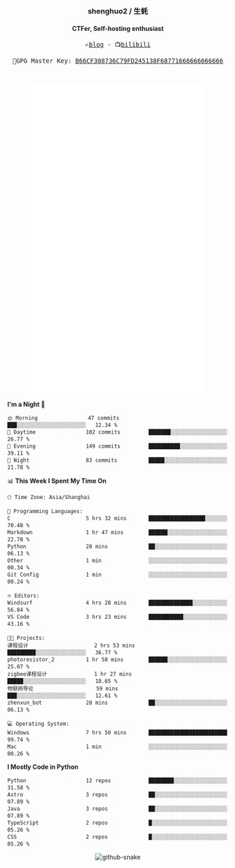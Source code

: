 <h3 align="center"> shenghuo2 / 生蚝 </h3>
<h4 align="center" >CTFer, Self-hosting enthusiast</h3>


<p align="center">
  <samp>
    ✍️<a href="https://blog.shenghuo2.top/">blog</a> -
    📺<a href="https://space.bilibili.com/85894935">bilibili</a>
  </samp>
</p>
<p align="center">
  <samp>
     🔐GPG Master Key: <a align="center" href="https://github.com/shenghuo2.gpg">B66CF308736C79FD245138F68771666666666666</a>
  </samp>
</p>
<br>
<p align="center">
  <a href="https://github.com/shenghuo2">
    <img width="400" align="top" src="https://github.com/shenghuo2/shenghuo2/blob/main/metrics.left.svg" />
  </a>
  <a href="https://github.com/shenghuo2">
    <img width="400" align="top" src="https://github.com/shenghuo2/shenghuo2/blob/main/metrics.right.svg" />
  </a>
</p>


<!--START_SECTION:waka-->
**I'm a Night 🦉** 

```text
🌞 Morning                47 commits          ███░░░░░░░░░░░░░░░░░░░░░░   12.34 % 
🌆 Daytime                102 commits         ███████░░░░░░░░░░░░░░░░░░   26.77 % 
🌃 Evening                149 commits         ██████████░░░░░░░░░░░░░░░   39.11 % 
🌙 Night                  83 commits          █████░░░░░░░░░░░░░░░░░░░░   21.78 % 
```


📊 **This Week I Spent My Time On** 

```text
🕑︎ Time Zone: Asia/Shanghai

💬 Programming Languages: 
C                        5 hrs 32 mins       ██████████████████░░░░░░░   70.48 % 
Markdown                 1 hr 47 mins        ██████░░░░░░░░░░░░░░░░░░░   22.78 % 
Python                   28 mins             ██░░░░░░░░░░░░░░░░░░░░░░░   06.13 % 
Other                    1 min               ░░░░░░░░░░░░░░░░░░░░░░░░░   00.34 % 
Git Config               1 min               ░░░░░░░░░░░░░░░░░░░░░░░░░   00.24 % 

🔥 Editors: 
Windsurf                 4 hrs 28 mins       ██████████████░░░░░░░░░░░   56.84 % 
VS Code                  3 hrs 23 mins       ███████████░░░░░░░░░░░░░░   43.16 % 

🐱‍💻 Projects: 
课程设计                     2 hrs 53 mins       █████████░░░░░░░░░░░░░░░░   36.77 % 
photoresistor_2          1 hr 58 mins        ██████░░░░░░░░░░░░░░░░░░░   25.07 % 
zigbee课程设计               1 hr 27 mins        █████░░░░░░░░░░░░░░░░░░░░   18.65 % 
物联网导论                    59 mins             ███░░░░░░░░░░░░░░░░░░░░░░   12.61 % 
zhenxun_bot              28 mins             ██░░░░░░░░░░░░░░░░░░░░░░░   06.13 % 

💻 Operating System: 
Windows                  7 hrs 50 mins       █████████████████████████   99.74 % 
Mac                      1 min               ░░░░░░░░░░░░░░░░░░░░░░░░░   00.26 % 
```

**I Mostly Code in Python** 

```text
Python                   12 repos            ████████░░░░░░░░░░░░░░░░░   31.58 % 
Astro                    3 repos             ██░░░░░░░░░░░░░░░░░░░░░░░   07.89 % 
Java                     3 repos             ██░░░░░░░░░░░░░░░░░░░░░░░   07.89 % 
TypeScript               2 repos             █░░░░░░░░░░░░░░░░░░░░░░░░   05.26 % 
CSS                      2 repos             █░░░░░░░░░░░░░░░░░░░░░░░░   05.26 % 
```




<!--END_SECTION:waka-->


<div align="center">
  <picture>
    <source media="(prefers-color-scheme: dark)" srcset="https://gist.githubusercontent.com/shenghuo2/bfce20b14ab0484cef03bae6e60e0b3a/raw/github-snake-dark.svg" />
    <source media="(prefers-color-scheme: light)" srcset="https://gist.githubusercontent.com/shenghuo2/bfce20b14ab0484cef03bae6e60e0b3a/raw/github-snake.svg" />
    <img alt="github-snake" src="https://gist.githubusercontent.com/shenghuo2/bfce20b14ab0484cef03bae6e60e0b3a/raw/github-snake.svg" />
  </picture>
</div>

<!--
**shenghuo2/shenghuo2** is a ✨ _special_ ✨ repository because its `README.md` (this file) appears on your GitHub profile.

Here are some ideas to get you started:

- 🔭 I’m currently working on ...
- 🌱 I’m currently learning ...
- 👯 I’m looking to collaborate on ...
- 🤔 I’m looking for help with ...
- 💬 Ask me about ...
- 📫 How to reach me: ...
- 😄 Pronouns: ...
- ⚡ Fun fact: ...
-->
